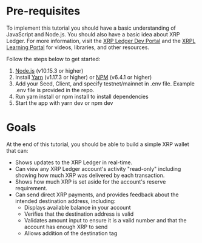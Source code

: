 # Pre-requisites

To implement this tutorial you should have a basic understanding of JavaScript and Node.js. You should also have a basic idea about XRP Ledger. For more information, visit the [XRP Ledger Dev Portal](https://xrpl.org) and the [XRPL Learning Portal](https://learn.xrpl.org/) for videos, libraries, and other resources.

Follow the steps below to get started:

1. [Node.js](https://nodejs.org/en/download/) (v10.15.3 or higher)
2. Install [Yarn](https://yarnpkg.com/en/docs/install) (v1.17.3 or higher) or [NPM](https://www.npmjs.com/get-npm) (v6.4.1 or higher)
3. Add your Seed, Client, and specify testnet/mainnet in .env file. Example .env file is provided in the repo.
4. Run <span class="code-snippet">yarn install</span> or <span class="code-snippet">npm install</span> to install dependencies
5. Start the app with <span class="code-snippet">yarn dev</span> or <span class="code-snippet">npm dev</span>

# Goals

At the end of this tutorial, you should be able to build a simple XRP wallet that can:

- Shows updates to the XRP Ledger in real-time.
- Can view any XRP Ledger account's activity "read-only" including showing how much XRP was delivered by each transaction.
- Shows how much XRP is set aside for the account's reserve requirement. 
- Can send direct XRP payments, and provides feedback about the intended destination address, including:
  - Displays available balance in your account
  - Verifies that the destination address is valid
  - Validates amount input to ensure it is a valid number and that the account has enough XRP to send
  - Allows addition of the destination tag